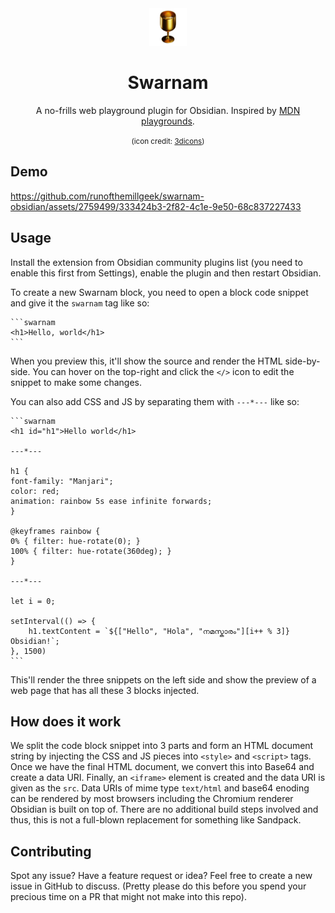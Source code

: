 <div align="center">

<img src="./3dicons-co-icon.png" height="60px">

# Swarnam

A no-frills web playground plugin for Obsidian. Inspired by [MDN playgrounds](https://developer.mozilla.org/en-US/docs/Web/CSS/grid).

<small>(icon credit: [3dicons](https://3dicons.co))</small>
</div>

## Demo

https://github.com/runofthemillgeek/swarnam-obsidian/assets/2759499/333424b3-2f82-4c1e-9e50-68c837227433

## Usage

Install the extension from Obsidian community plugins list (you need to enable this first from
Settings), enable the plugin and then restart Obsidian.

To create a new Swarnam block, you need to open a block code snippet and give it the `swarnam` tag
like so:

    ```swarnam
    <h1>Hello, world</h1>
    ```

When you preview this, it'll show the source and render the HTML side-by-side. You can hover on the
top-right and click the `</>` icon to edit the snippet to make some changes.

You can also add CSS and JS by separating them with `---*---` like so:

    ```swarnam
    <h1 id="h1">Hello world</h1>

    ---*---

    h1 {
    font-family: "Manjari";
    color: red;
    animation: rainbow 5s ease infinite forwards;
    }

    @keyframes rainbow {
    0% { filter: hue-rotate(0); }
    100% { filter: hue-rotate(360deg); }
    }

    ---*---

    let i = 0;

    setInterval(() => {	
        h1.textContent = `${["Hello", "Hola", "നമസ്കാരം"][i++ % 3]} Obsidian!`;
    }, 1500)
    ```

This'll render the three snippets on the left side and show the preview of a web page that has all
these 3 blocks injected.

## How does it work

We split the code block snippet into 3 parts and form an HTML document string by injecting the CSS
and JS pieces into `<style>` and `<script>` tags. Once we have the final HTML document, we convert
this into Base64 and create a data URI. Finally, an `<iframe>` element is created and the data URI
is given as the `src`. Data URIs of mime type `text/html` and base64 enoding can be rendered by most
browsers including the Chromium renderer Obsidian is built on top of. There are no additional build
steps involved and thus, this is not a full-blown replacement for something like Sandpack.

## Contributing

Spot any issue? Have a feature request or idea? Feel free to create a new issue in GitHub to
discuss. (Pretty please do this before you spend your precious time on a PR that might not make into
this repo).
